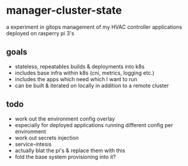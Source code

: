 # manager-cluster-state

a experiment in gitops management of my HVAC controller applications deployed on rasperry pi 3's

## goals

* stateless, repeatables builds & deployments into k8s
* includes base infra within k8s (cni, metrics, logging etc.)
* includes the apps which need which I want to run
* can be built & iterated on locally in addition to a remote cluster

## todo

* work out the environment config overlay
* especially for deployed applications running different config per environment
* work out secrets injection
* service-intesis
* actually blat the pi's & replace them with this
* fold the base system provisioning into it?
